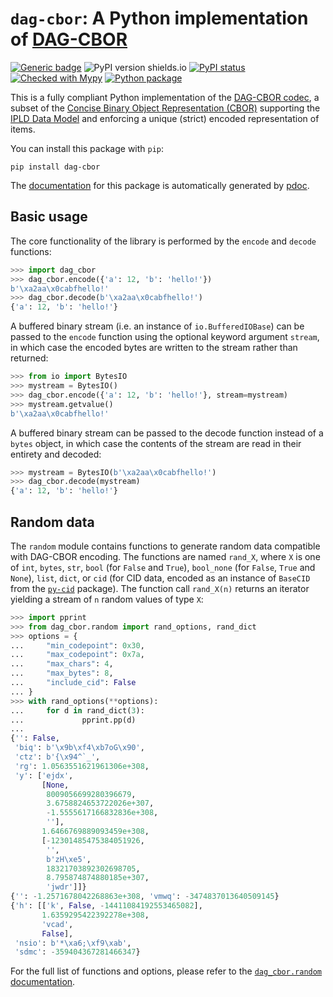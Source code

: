 # `dag-cbor`: A Python implementation of [DAG-CBOR](https://ipld.io/specs/codecs/dag-cbor/spec/)

[![Generic badge](https://img.shields.io/badge/python-3.7+-green.svg)](https://docs.python.org/3.7/)
![PyPI version shields.io](https://img.shields.io/pypi/v/dag-cbor.svg)
[![PyPI status](https://img.shields.io/pypi/status/dag-cbor.svg)](https://pypi.python.org/pypi/dag-cbor/)
[![Checked with Mypy](http://www.mypy-lang.org/static/mypy_badge.svg)](https://github.com/python/mypy)
[![Python package](https://github.com/hashberg-io/py-dag-cbor/actions/workflows/python-pytest.yml/badge.svg)](https://github.com/hashberg-io/py-dag-cbor/actions/workflows/python-pytest.yml)


This is a fully compliant Python implementation of the [DAG-CBOR codec](https://ipld.io/specs/codecs/dag-cbor/spec/), a subset of the [Concise Binary Object Representation (CBOR)](https://cbor.io/) supporting the [IPLD Data Model](https://ipld.io/docs/data-model/) and enforcing a unique (strict) encoded representation of items.

You can install this package with `pip`:

```
pip install dag-cbor
```

The [documentation](https://hashberg-io.github.io/py-dag-cbor/dag_cbor/index.html) for this package is automatically generated by [pdoc](https://pdoc3.github.io/pdoc/).

## Basic usage

The core functionality of the library is performed by the `encode` and `decode` functions:

```python
>>> import dag_cbor
>>> dag_cbor.encode({'a': 12, 'b': 'hello!'})
b'\xa2aa\x0cabfhello!'
>>> dag_cbor.decode(b'\xa2aa\x0cabfhello!')
{'a': 12, 'b': 'hello!'}
```

A buffered binary stream (i.e. an instance of `io.BufferedIOBase`) can be passed to the `encode` function using the optional keyword argument `stream`, in which case the encoded bytes are written to the stream rather than returned:

```python
>>> from io import BytesIO
>>> mystream = BytesIO()
>>> dag_cbor.encode({'a': 12, 'b': 'hello!'}, stream=mystream)
>>> mystream.getvalue()
b'\xa2aa\x0cabfhello!'
```

 A buffered binary stream can be passed to the decode function instead of a `bytes` object, in which case the contents of the stream are read in their entirety and decoded:

```python
>>> mystream = BytesIO(b'\xa2aa\x0cabfhello!')
>>> dag_cbor.decode(mystream)
{'a': 12, 'b': 'hello!'}
```

## Random data

The `random` module contains functions to generate random data compatible with DAG-CBOR encoding. The functions are named `rand_X`, where `X` is one of `int`, `bytes`, `str`, `bool` (for `False` and `True`), `bool_none` (for `False`, `True` and `None`), `list`, `dict`, or `cid` (for CID data, encoded as an instance of `BaseCID` from the [`py-cid`](https://github.com/ipld/py-cid) package). The function call `rand_X(n)` returns an iterator yielding a stream of `n` random values of type `X`:

```python
>>> import pprint
>>> from dag_cbor.random import rand_options, rand_dict
>>> options = {
... 	"min_codepoint": 0x30,
...     "max_codepoint": 0x7a,
...     "max_chars": 4,
...     "max_bytes": 8,
...		"include_cid": False
... }
>>> with rand_options(**options):
...     for d in rand_dict(3):
...             pprint.pp(d)
...
{'': False,
 'biq': b'\x9b\xf4\xb7oG\x90',
 'ctz': b'{\x94^`_',
 'rg': 1.0563551621961306e+308,
 'y': ['ejdx',
       [None,
        8009056699280396679,
        3.6758824653722026e+307,
        -1.5555617166832836e+308,
        ''],
       1.6466769889093459e+308,
       [-12301485475384051926,
        '',
        b'zH\xe5',
        18321703892302698705,
        8.795874874880185e+307,
        'jwdr']]}
{'': -1.2571678042268863e+308, 'vmwq': -3474837013640509145}
{'h': [['k', False, -14411084192553465082],
       1.6359295422392278e+308,
       'vcad',
       False],
 'nsio': b'*\xa6;\xf9\xab',
 'sdmc': -359404367281466347}
```

For the full list of functions and options, please refer to the [`dag_cbor.random` documentation](https://hashberg-io.github.io/py-dag-cbor/dag_cbor/random.html).

